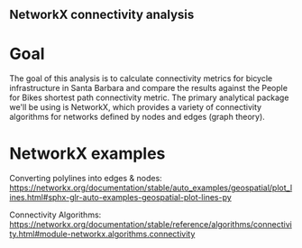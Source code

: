 ## NetworkX connectivity analysis

# Goal
The goal of this analysis is to calculate connectivity metrics for bicycle infrastructure in Santa Barbara and compare the results against the People for Bikes shortest path connectivity metric. The primary analytical package we'll be using is NetworkX, which provides a variety of connectivity algorithms for networks defined by nodes and edges (graph theory).

# NetworkX examples

Converting polylines into edges & nodes: https://networkx.org/documentation/stable/auto_examples/geospatial/plot_lines.html#sphx-glr-auto-examples-geospatial-plot-lines-py

Connectivity Algorithms: https://networkx.org/documentation/stable/reference/algorithms/connectivity.html#module-networkx.algorithms.connectivity


